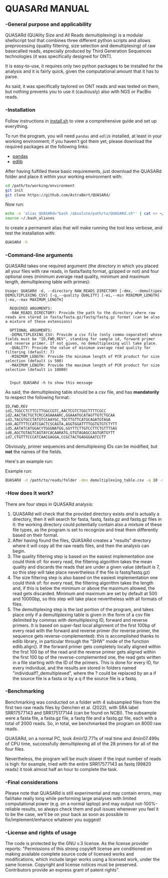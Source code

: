#  QUASARd MANUAL #

### -General purpose and applicability

QUASARd (QUAlity Size and All Reads demultiplexing) is a modular shellscript tool that combines three different python scripts and allows preprocessing (quality filtering, size selection and demultiplexing) of raw basecalled reads, especially produced by Third Generation Sequences technologies (it was specifically designed for ONT).

It is easy-to-use, it requires only two python packages to be installed for the analysis and it is fairly quick, given the computational amount that it has to parse. 

As said, it was specifically taylored on ONT reads and was tested on them, but nothing prevents you to use it (cautiously) also with NGS or PacBio reads.

### -Installation 
Follow instructions in [install.sh](./scripts/install.sh) to view a comprehensive guide and set up everything.

To run the program, you will need `pandas` and `edlib` installed, at least in your working environment; if you haven't got them yet, please download the required packages at the following links:
- [pandas](https://pandas.pydata.org/)
- [edlib](https://pypi.org/project/edlib/)

After having fulfilled these basic requirements, just download the QUASARd folder and place it within your working environment with:

```bash
cd /path/to/working/environment
git init
git clone https://github.com/AstraBert/QUASARd/
```

Now run:

```bash
echo -n 'alias QUASARd="bash /absolute/path/to/QUASARd.sh"' | cat >> ~/.bash_aliases
source ~/.bash_aliases
```

to create a permanent alias that will make running the tool less verbose, and test the installation with:

```bash
QUASARd -h
```

### -Command-line arguments
QUASARd takes one required argument (the directory in which you placed all your files with raw reads, in fasta/fastq format, gzipped or not) and four optional ones (minimum average read quality, minimum and maximum length, demultiplexing table with primes): 

```
Usage: QUASARd -d, --directory RAW_READS_DIRECTORY [-dmx, --demultipex DEMULTIPLEXING_CSV] [-q,--quality QUALITY] [-mi,--min MINIMUM_LENGTH] [-ma,--max MAXIMUM_LENGTH]

  REQUIRED ARGUMENTS:
  -RAW_READS_DIRECTORY: Provide the path to the directory where raw reads are stored in fasta/fasta.gz/fastq/fastq.gz format (can be also a mixture of these extensions)

  OPTIONAL ARGUMENTS:
  -DEMULTIPLEXING_CSV: Provide a csv file (only comma-separated) whose fields must be "ID,FWD,REV", standing for sample id, forward primer and reverse primer. If not given, no demultiplexing will take place.
  -QUALITY: Provide the value of minimum average read quality for filtering (default: 7)
  -MINIMUM_LENGTH: Provide the minimum length of PCR product for size selection (default is 500)
  -MAXIMUM_LENGTH: Provide the maximum length of PCR product for size selection (default is 10000)

  
  Input QUASARd -h to show this message
```

As said, the demultiplexing table should be a csv file, and has **mandatorily** to respect the following format:

```
ID,FWD,REV
id1,TGGCCTCTTCCTTGGCCGTC,AACTCGTCTGGCTTTTCGCC
id2,AACTACTGCTCRCCAGAAAARC,GGAAATGCATAGTTGTCTGCAA
id3,TACGTGCCTATGTCCAAYGC,TGCTTGTTCATGCAGATGTAGA
id4,AGTTTTCCATCGACTCSCAGTA,AGGTGGATTTTGGTGTGTCTYTT
id5,AATATCATGGACYTGGGNATGG,GGYTTCTTGTCCTTCTGTTTSAG
id6,AGCTGTAGTCAGTAYCACAARATG,GTGTAGAGCCAGTGRTGYTT
id7,CTGTTTCCCATCAACGAGGA,CCGCTACTGAGGGAATCCTT
```

Obviously, primer sequences and demultiplexing IDs can be modified, but **not** the names of the fields.

Here's an example run:

Example run: 	

```bash
QUASARd -d /path/to/reads/folder -dmx demultiplexing_table.csv -q 10 -mi 550 -ma 8000
```

### -How does it work? ###
There are four steps in QUASARd analysis:
1. QUASARd will check that the provided directory exists *and* is actually a directory, then it will search for fasta, fastq, fasta.gz and fastq.gz files in it: the working directory could potentially contain also a mixture of these file types, as the program is set to recognize and treat them differently based on their format.
2. After having found the files, QUASARd creates a "results" directory where it will copy all the raw reads files, and then the analysis can begin.
3. The quality filtering step is based on the easiest implementation one could think of: for every read, the filtering algorithm takes the mean quality and discards the reads that are under a given value (default is 7, so this step will take place nevertheless if the file is fastq/fastq.gz)
4. The size filtering step is also based on the easiest implementation one could think of: for every read, the filtering algorithm takes the length and, if this is below the minimum or above the maximum allowed, the read gets discarded. Minimum and maximum are set by default at 500 and 10000bp, so this step will take place nevertheless with all formats of files.
5. The demultiplexing step is the last portion of the program, and takes place only if a demultiplexing table is given in the form of a csv file delimited by commas with demultiplexing ID, forward and reverse primers. It is based on super-fast local alignment of the first 100bp of every read with the forward and reverse primer (for reverse primer, the sequence gets reverse-complemented): this is accomplished thanks to edlib library, in particular through the "SHW" mode of the function edlib.align(). If the forward primer gets completely locally aligned within the first 100 bp of the read and the reverse primer gets aligned within the first 100 bp of the reverse-complemented one, the read gets written in a file starting with the ID of the primers. This is done for every ID, for every individual, and the results are stored in folders named "individualf?_demultiplexed", where the ? could be replaced by an a if the source file is a fasta or by a q if the source file is a fastq.  

### -Benchmarking 
Benchmarking was conducted on a folder with 4 subsampled files from the first two raw reads files by Genchen et al. (2022), with SRA label SRR17577143 and SRR175177144 (can be found on NCBI). The subsample were a fasta file, a fasta.gz file, a fastq file and a fastq.gz file, each with a total of 2000 reads. So, in total, we benchmarked the program on 8000 raw reads.

QUASARd, on a normal PC, took 4min12.771s of real time and 4min07.499s of CPU time, successfully demultiplexing all of the 28 primers for all of the four files. 

Nevertheless, the program will be much slower if the input number of reads is high: for example, tried with the entire SRR17577143 as fastq (99820 reads) it took almost half an hour to complete the task. 

### -Final considerations ###
Please note that QUASARd is still experimental and may contain errors, may fail/take really long while performing large analyses with limited computational power (e.g. on a normal laptop) and may output not-100%-reliable results, so always check them and pull issues whenever you feel it to be the case, we'll be on your back as soon as possible to fix/implement/enhance whatever you suggest!


### -License and rights of usage ###
The code is protected by the GNU v.3 license. As the license provider reports: "Permissions of this strong copyleft license are conditioned on making available complete source code of licensed works and modifications, which include larger works using a licensed work, under the same license. Copyright and license notices must be preserved. Contributors provide an express grant of patent rights".
